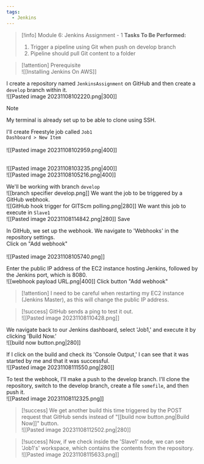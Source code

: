 ```yaml
---
tags:
  - Jenkins
---
```




> [!info] Module 6: Jenkins Assignment - 1
> **Tasks To Be Performed:** 
> 1. Trigger a pipeline using Git when push on develop branch 
> 2. Pipeline should pull Git content to a folder


> [!attention] Prerequisite
> <br>![[Installing Jenkins On AWS]] 

I create a repository named `JenkinsAssignment` on GitHub and then create a `develop` branch within it.
<br>![[Pasted image 20231108102220.png|300]]

> [!NOTE]
> My terminal is already set up to be able to clone using SSH.

I'll create Freestyle job called `Job1`  
`Dashboard > New Item`  
<br>![[Pasted image 20231108102959.png|400]]

<br>![[Pasted image 20231108103235.png|400]]
<br>![[Pasted image 20231108105216.png|400]]


We'll be working with branch `develop`
<br>![[branch specifier develop.png]]
We want the job to be triggered by a GitHub webhook. 
<br>![[GitHub hook trigger for GITScm polling.png|280]]
We want this job to execute in `Slave1`
<br>![[Pasted image 20231108114842.png|280]]
Save


In GitHub, we set up the webhook. We navigate to 'Webhooks' in the repository settings.  
Click on "Add webhook"  
<br>![[Pasted image 20231108105740.png]]

Enter the public IP address of the EC2 instance hosting Jenkins, followed by the Jenkins port, which is 8080.
<br>![[webhook payload URL.png|400]]
Click button "Add webhook"


> [!attention]
> I need to be careful when restarting my EC2 instance (Jenkins Master), as this will change the public IP address.

> [!success]
> GitHub sends a ping to test it out.
> <br>![[Pasted image 20231108110428.png]]

We navigate back to our Jenkins dashboard, select 'Job1,' and execute it by clicking 'Build Now.'
<br>![[build now button.png|280]]

If I click on the build and check its 'Console Output,' I can see that it was started by me and that it was successful.
<br>![[Pasted image 20231108111550.png|280]]

To test the webhook, I'll make a push to the develop branch. I'll clone the repository, switch to the develop branch, create a file `somefile`, and then push it.
<br>![[Pasted image 20231108112325.png]]

> [!success]
> We get another build this time triggered by the POST request that GitHub sends instead of "[[build now button.png|Build Now]]" button.
> <br>![[Pasted image 20231108112502.png|280]]

> [!success]
> Now, if we check inside the 'Slave1' node, we can see 'Job1's' workspace, which contains the contents from the repository.
> <br>![[Pasted image 20231108115633.png]]

